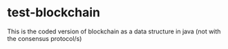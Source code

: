 # test-blockchain
This is the coded version of blockchain as a data structure in java (not with the consensus protocol/s)

